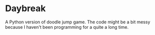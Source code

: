 # Daybreak
A Python version of doodle jump game. The code might be a bit messy because I haven't been programming for a quite a long time.
